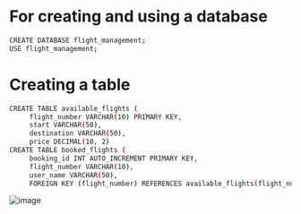 #  For creating and using a database
```bash
CREATE DATABASE flight_management;
USE flight_management;
```
# Creating a table
```bash
CREATE TABLE available_flights (
     flight_number VARCHAR(10) PRIMARY KEY,
     start VARCHAR(50),
     destination VARCHAR(50),
     price DECIMAL(10, 2)
CREATE TABLE booked_flights (
     booking_id INT AUTO_INCREMENT PRIMARY KEY,
     flight_number VARCHAR(10),
     user_name VARCHAR(50),
     FOREIGN KEY (flight_number) REFERENCES available_flights(flight_number)

```
![image](https://github.com/user-attachments/assets/3bc6e320-e824-4684-8bdc-08fbd7425576)

